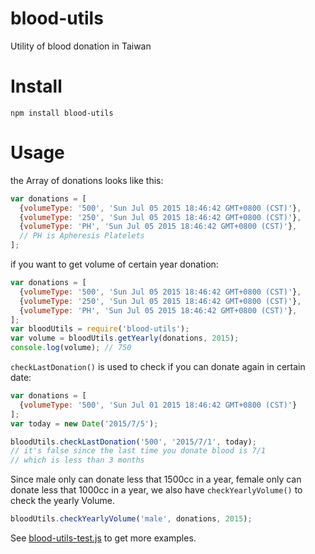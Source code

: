 # blood-utils

Utility of blood donation in Taiwan

# Install

```shell
npm install blood-utils
```

# Usage

the Array of donations looks like this:

```javascript
var donations = [
  {volumeType: '500', 'Sun Jul 05 2015 18:46:42 GMT+0800 (CST)'},
  {volumeType: '250', 'Sun Jul 05 2015 18:46:42 GMT+0800 (CST)'},
  {volumeType: 'PH', 'Sun Jul 05 2015 18:46:42 GMT+0800 (CST)'},
  // PH is Apheresis Platelets
];
```

if you want to get volume of certain year donation:

```js
var donations = [
  {volumeType: '500', 'Sun Jul 05 2015 18:46:42 GMT+0800 (CST)'},
  {volumeType: '250', 'Sun Jul 05 2015 18:46:42 GMT+0800 (CST)'},
  {volumeType: 'PH', 'Sun Jul 05 2015 18:46:42 GMT+0800 (CST)'},
];
var bloodUtils = require('blood-utils');
var volume = bloodUtils.getYearly(donations, 2015);
console.log(volume); // 750
```

`checkLastDonation()` is used to check if you can donate again in certain date:

```js
var donations = [
  {volumeType: '500', 'Sun Jul 01 2015 18:46:42 GMT+0800 (CST)'}
];
var today = new Date('2015/7/5');

bloodUtils.checkLastDonation('500', '2015/7/1', today);
// it's false since the last time you donate blood is 7/1
// which is less than 3 months
```

Since male only can donate less that 1500cc in a year, female only can donate less that 1000cc in a year, we also have `checkYearlyVolume()` to check the yearly Volume.

```js
bloodUtils.checkYearlyVolume('male', donations, 2015);
```

See [blood-utils-test.js](test/blood-utils-test.js) to get more examples.
